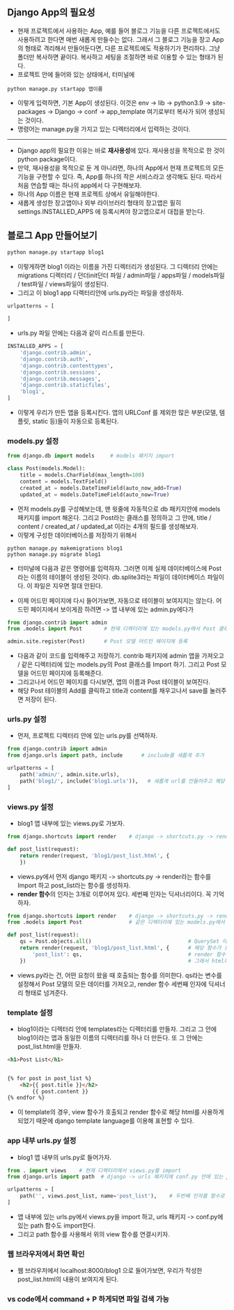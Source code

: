 ## Django App의 필요성
- 현재 프로젝트에서 사용하는 App, 예를 들어 블로그 기능을 다른 프로젝트에서도 사용하려고 한다면 매번 새롭게 만들수는 없다. 그래서 그 블로그 기능을 장고 App의 형태로 격리해서 만들어둔다면, 다른 프로젝트에도 적용하기가 편리하다. 그냥 폴더만 복사하면 끝이다. 복사하고 세팅을 조절하면 바로 이용할 수 있는 형태가 된다.
- 프로젝트 안에 들어와 있는 상태에서, 터미널에 
```terminal
python manage.py startapp 앱이름
```

- 이렇게 입력하면, 기본 App이 생성된다. 이것은 env -> lib -> python3.9 -> site-packages -> Django -> conf -> app_template 여기로부터 복사가 되어 생성되는 것이다.
- 명령어는 manage.py을 가지고 있는 디렉터리에서 입력하는 것이다.

* * *
- Django app의 필요한 이유는 바로 **재사용성**에 있다. 재사용성을 목적으로 한 것이 python package이다. 
- 만약, 재사용성을 목적으로 둔 게 아니라면, 하나의 App에서 현재 프로젝트의 모든 기능을 구현할 수 있다. 즉, App를 하나의 작은 서비스라고 생각해도 된다. 따라서 처음 연습할 때는 하나의 app에서 다 구현해보자.
- 하나의 App 이름은 현재 프로젝트 상에서 유일해야한다.
- 새롭게 생성한 장고앱이나 외부 라이브러리 형태의 장고앱은 필히 settings.INSTALLED_APPS 에 등록시켜야 장고앱으로서 대접을 받는다.


## 블로그 App 만들어보기
```python 
python manage.py startapp blog1
```

- 이렇게하면 blog1 이라는 이름을 가진 디렉터리가 생성된다. 그 디렉터리 안에는 migrations 디렉터리 / 던더init던더 파일 / admin파일 / apps파일 / models파일 / test파일 / views파일이 생성된다.
- 그리고 이 blog1 app 디렉터리안에 urls.py라는 파일을 생성하자.

```python
urlpatterns = [
    
]
```

- urls.py 파일 안에는 다음과 같이 리스트를 만든다.


```python
INSTALLED_APPS = [
    'django.contrib.admin',
    'django.contrib.auth',
    'django.contrib.contenttypes',
    'django.contrib.sessions',
    'django.contrib.messages',
    'django.contrib.staticfiles',
    'blog1',
]
```

- 이렇게 우리가 만든 앱을 등록시킨다. 앱의 URLConf 를 제외한 많은 부분(모델, 템플릿, static 등)들이 자동으로 등록된다.


### models.py 설정
```python
from django.db import models     # models 패키지 import

class Post(models.Model):
    title = models.CharField(max_length=100)
    content = models.TextField()
    created_at = models.DateTimeField(auto_now_add=True)
    updated_at = models.DateTimeField(auto_now=True)
```

- 먼저 models.py를 구성해보는데, 맨 윗줄에 자동적으로 db 패키지안에 models 패키지를 import 해온다. 그리고 Post라는 클래스를 정의하고 그 안에, title / content / created_at / updated_at 이라는 4개의 필드를 생성해보자.
- 이렇게 구성한 데이터베이스를 저장하기 위해서

```terminal
python manage.py makemigrations blog1
python manage.py migrate blog1
```

- 터미널에 다음과 같은 명령어를 입력하자. 그러면 이제 실제 데이터베이스에 Post라는 이름의 테이블이 생성된 것이다. db.splite3라는 파일이 데이터베이스 파일이다. 이 파일은 지우면 절대 안된다.

- 이제 어드민 페이지에 다시 들어가보면, 자동으로 테이블이 보여지지는 않는다. 어드민 페이지에서 보이게끔 하려면 -> 앱 내부에 있는 admin.py에다가

```python
from django.contrib import admin
from .models import Post       # 현재 디렉터리에 있는 models.py에서 Post 클래스를 import

admin.site.register(Post)      # Post 모델 어드민 페이지에 등록
```

- 다음과 같이 코드를 입력해주고 저장하기. contrib 패키지에 admin 앱을 가져오고 / 같은 디렉터리에 있는 models.py의 Post 클래스를 Import 하기. 그리고 Post 모델을 어드민 페이지에 등록해준다.
- 그리고나서 어드민 페이지를 다시보면, 앱의 이름과 Post 테이블이 보여진다.
- 해당 Post 테이블의 Add를 클릭하고 title과 content를 채우고나서 save를 눌러주면 저장이 된다.


### urls.py 설정
- 먼저, 프로젝트 디렉터리 안에 있는 urls.py를 선택하자.

```python
from django.contrib import admin
from django.urls import path, include      # include를 새롭게 추가

urlpatterns = [
    path('admin/', admin.site.urls),
    path('blog1/', include('blog1.urls')),   # 새롭게 url를 만들어주고 해당 url은 blog1 앱의 url로 보내주기
]
```


### views.py 설정
- blog1 앱 내부에 있는 views.py로 가보자.

```python
from django.shortcuts import render    # django -> shortcuts.py -> render라는 함수 Import

def post_list(request):
    return render(request, 'blog1/post_list.html', {
    })
```

- views.py에서 먼저 django 패키지 -> shortcuts.py -> render라는 함수를 Import 하고 post_list라는 함수를 생성하자. 
- **render 함수**의 인자는 3개로 이루어져 있다. 세번째 인자는 딕셔너리이다. 꼭 기억하자.

```python
from django.shortcuts import render    # django -> shortcuts.py -> render라는 함수 import
from .models import Post               # 같은 디렉터리에 있는 models.py에서 Post 클래스 import

def post_list(request):
    qs = Post.objects.all()                               # QuerySet 이라는 변수로 Post 모델의 모든 데이터를 가져오기
    return render(request, 'blog1/post_list.html', {      # 해당 함수가 호출되면 blog1 앱 내부의 post_list.html를 랜더링해주는 것
        'post_list': qs,                                  # render 함수 세번째 인자로 qs 변수가 value인 딕셔너리 추가
    })                                                    # 그래서 html에 해당 목록을 넘겨주는 것
```

- views.py라는 건, 어떤 요청이 왔을 때 호출되는 함수를 의미한다. qs라는 변수를 설정해서 Post 모델의 모든 데이터를 가져오고, render 함수 세번째 인자에 딕셔너리 형태로 넘겨준다.


### template 설정
- blog1이라는 디렉터리 안에 templates라는 디렉터리를 만들자. 그리고 그 안에 blog1이라는 앱과 동일한 이름의 디렉터리를 하나 더 만든다. 또 그 안에는 post_list.html을 만들자.

```html
<h1>Post List</h1>


{% for post in post_list %}
    <h2>{{ post.title }}</h2>
        {{ post.content }}
{% endfor %}
```

- 이 template의 경우, view 함수가 호출되고 render 함수로 해당 html를 사용하게 되었기 때문에 django template language를 이용해 표현할 수 있다.


### app 내부 urls.py 설정
- blog1 앱 내부의 urls.py로 들어가자.
```python
from . import views    # 현재 디렉터리에서 views.py를 import 
from django.urls import path  # django -> urls 패키지에 conf.py 안에 있는 path 함수 import

urlpatterns = [
    path('', views.post_list, name='post_list'),    # 두번째 인자를 함수로 넘긴 것이지, 괄호를 사용해서 호출하면 안된다.
]
```

- 앱 내부에 있는 urls.py에서 views.py을 import 하고, urls 패키지 -> conf.py에 있는 path 함수도 import한다.
- 그리고 path 함수를 사용해서 위의 view 함수를 연결시키자. 


### 웹 브라우저에서 화면 확인
- 웹 브라우저에서 localhost:8000/blog1 으로 들어가보면, 우리가 작성한 post_list.html의 내용이 보여지게 된다.


### **vs code에서 command + P 하게되면 파일 검색 가능**
